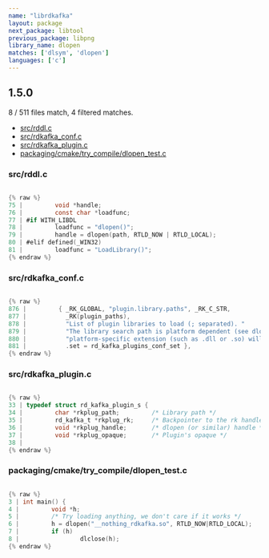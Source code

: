 ```yaml
---
name: "librdkafka"
layout: package
next_package: libtool
previous_package: libpng
library_name: dlopen
matches: ['dlsym', 'dlopen']
languages: ['c']
---
```

## 1.5.0
8 / 511 files match, 4 filtered matches.

 - [src/rddl.c](#srcrddlc)
 - [src/rdkafka_conf.c](#srcrdkafka_confc)
 - [src/rdkafka_plugin.c](#srcrdkafka_pluginc)
 - [packaging/cmake/try_compile/dlopen_test.c](#packagingcmaketry_compiledlopen_testc)

### src/rddl.c

```c

{% raw %}
75 |         void *handle;
76 |         const char *loadfunc;
77 | #if WITH_LIBDL
78 |         loadfunc = "dlopen()";
79 |         handle = dlopen(path, RTLD_NOW | RTLD_LOCAL);
80 | #elif defined(_WIN32)
81 |         loadfunc = "LoadLibrary()";
{% endraw %}

```
### src/rdkafka_conf.c

```c

{% raw %}
876 |         { _RK_GLOBAL, "plugin.library.paths", _RK_C_STR,
877 |           _RK(plugin_paths),
878 |           "List of plugin libraries to load (; separated). "
879 |           "The library search path is platform dependent (see dlopen(3) for Unix and LoadLibrary() for Windows). If no filename extension is specified the "
880 |           "platform-specific extension (such as .dll or .so) will be appended automatically.",
881 |           .set = rd_kafka_plugins_conf_set },
{% endraw %}

```
### src/rdkafka_plugin.c

```c

{% raw %}
33 | typedef struct rd_kafka_plugin_s {
34 |         char *rkplug_path;         /* Library path */
35 |         rd_kafka_t *rkplug_rk;     /* Backpointer to the rk handle */
36 |         void *rkplug_handle;       /* dlopen (or similar) handle */
37 |         void *rkplug_opaque;       /* Plugin's opaque */
38 | 
{% endraw %}

```
### packaging/cmake/try_compile/dlopen_test.c

```c

{% raw %}
3 | int main() {
4 |         void *h;
5 |         /* Try loading anything, we don't care if it works */
6 |         h = dlopen("__nothing_rdkafka.so", RTLD_NOW|RTLD_LOCAL);
7 |         if (h)
8 |                 dlclose(h);
{% endraw %}

```